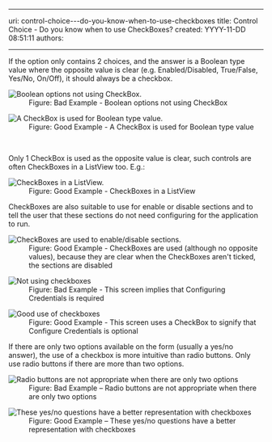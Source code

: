 

---
uri: control-choice---do-you-know-when-to-use-checkboxes
title: Control Choice - Do you know when to use CheckBoxes?
created: YYYY-11-DD 08:51:11
authors:

---




<span class='intro'> <div>If the option only contains 2 choices, and the answer is a Boolean type value where the opposite value is clear (e.g. Enabled/Disabled, True/False, Yes/No, On/Off), it should always be a checkbox.</div>
<dl class="badImage"><dt><img alt="Boolean options not using CheckBox." src="http&#58;//www.ssw.com.au/ssw/Standards/Rules/Images/NotUsingCheckBox.gif" /></dt>
<dd>Figure&#58; Bad Example - Boolean options not using CheckBox</dd></dl>
<dl class="goodImage"><dt><img alt="A CheckBox is used for Boolean type value." src="http&#58;//www.ssw.com.au/ssw/Standards/Rules/Images/UsingCheckBox.gif" /></dt>
<dd>Figure&#58; Good Example - A CheckBox is used for Boolean type value</dd></dl> </span>

​<div>Only 1 CheckBox is used as the opposite value is clear, such controls are often CheckBoxes in a ListView too. E.g.&#58;</div>
<dl class="goodImage"><dt><img alt="CheckBoxes in a ListView." src="http&#58;//www.ssw.com.au/ssw/Standards/Rules/Images/CheckBoxesInListView.gif" /></dt>
<dd>Figure&#58; Good Example - CheckBoxes in a ListView</dd></dl>
<div>CheckBoxes are also suitable to use for enable or disable sections and to tell the user that these sections do not need configuring for the application to run.</div>
<dl class="goodImage"><dt><img alt="CheckBoxes are used to enable/disable sections." src="http&#58;//www.ssw.com.au/ssw/Standards/Rules/Images/CheckBoxSection.gif" /></dt>
<dd>Figure&#58; Good Example - CheckBoxes are used (although no opposite values), because they are clear when the CheckBoxes aren't ticked, the sections are disabled</dd></dl>
<dl class="badImage"><dt><img alt="Not using checkboxes" src="http&#58;//www.ssw.com.au/ssw/Standards/Rules/Images/UseCheckBoxBad.gif" /></dt>
<dd>Figure&#58; Bad Example - This screen implies that Configuring Credentials is required</dd></dl>
<dl class="goodImage"><dt><img alt="Good use of checkboxes" src="http&#58;//www.ssw.com.au/ssw/Standards/Rules/Images/UseCheckBoxGood.gif" /></dt>
<dd>Figure&#58; Good Example - This screen uses a CheckBox to signify that Configure Credentials is optional</dd></dl>
<div>If there are only two options available on the form (usually a yes/no answer), the use of a checkbox is more intuitive than radio buttons. Only use radio buttons if there are more than two options.</div>
<dl class="badImage"><dt><img alt="Radio buttons are not appropriate when there are only two options" src="http&#58;//www.ssw.com.au/ssw/Standards/Rules/Images/radio-for-two-options.jpg" /></dt>
<dd>Figure&#58; Bad Example – Radio buttons are not appropriate when there are only two options</dd></dl>
<dl class="goodImage"><dt><img alt="These yes/no questions have a better representation with checkboxes" src="http&#58;//www.ssw.com.au/ssw/Standards/Rules/Images/checkbox-for-two-options.jpg" /></dt>
<dd>Figure&#58; Good Example – These yes/no questions have a better representation with checkboxes</dd></dl>



